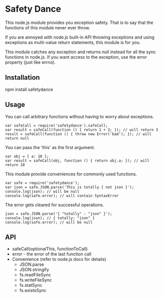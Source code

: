 Safety Dance
============

This node.js module provides you exception safety. That is to say that
the functions of this module never ever throw.

If you are annoyed with node.js built-in API throwing exceptions and
using exceptions as multi-value return statements, this module is for you.

This module catches any exception and returns null instead for all the
sync functions in node.js. If you want access to the exception, use the
error property (just like errno).

Installation
------------
npm install safetydance

Usage
-----
You can call arbitrary functions without having to worry about exceptions.
```
var safeCall = require('safetydance').safeCall;
var result = safeCall(function () { return 1 + 2; }); // will return 3
result = safeCall(function () { throw new Error('bad'); }); // will return null
```

You can pass the 'this' as the first argument.
```
var obj = { a: 10 };
var result = safeCall(obj, function () { return obj.a; }); // will return 10
```

This module provide conveniences for commonly used functions.
```
var safe = require('safetydance');
var json = safe.JSON.parse('This is totally { not json }');
console.log(json); // will be null
console.log(safe.error); // will contain SyntaxError
```

The error gets cleared for successful operations.
```
json = safe.JSON.parse('{ "totally" : "json" }');
console.log(json); // { totally: "json" }
console.log(safe.error); // will be null
```

API
---
* safeCall(optionalThis, functionToCall)
* error - the error of the last function call
* Convenience (refer to node.js docs for details)
  * JSON.parse
  * JSON.stringify
  * fs.readFileSync
  * fs.writeFileSync
  * fs.statSync
  * fs.existsSync

